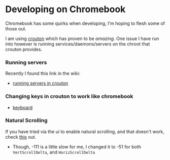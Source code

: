 # Developing on Chromebook
Chromebook has some quirks when developing, I'm hoping to flesh some of those out.

I am using [crouton](https://github.com/dnschneid/crouton) which has proven to be *amazing*.  One issue I have run into however is running services/daemons/servers on the chroot that crouton provides.

### Running servers
Recently I found this link in the wiki:
* [running servers in crouton](https://github.com/dnschneid/crouton/wiki/Running-servers-in-crouton)

### Changing keys in crouton to work like chromebook
* [keyboard](https://github.com/dnschneid/crouton/wiki/Keyboard)

### Natural Scrolling
If you have tried via the ui to enable natural scrolling, and that doesn't work, check [this](http://askubuntu.com/a/278849) out.
  - Though, -111 is a little slow for me, I changed it to -51 for both `VertScrollDelta`, and `HorizScrollDelta`
